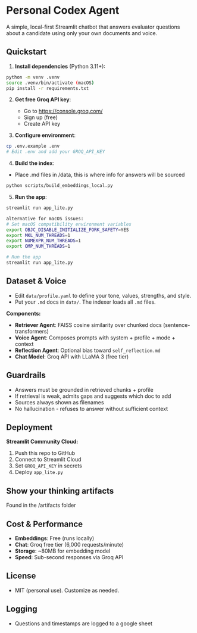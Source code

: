 # Personal Codex Agent

A simple, local-first Streamlit chatbot that answers evaluator questions about a candidate using only your own documents and voice.

##  Quickstart

1) **Install dependencies** (Python 3.11+):

```bash
python -m venv .venv
source .venv/bin/activate (macOS)
pip install -r requirements.txt
```

2) **Get free Groq API key**:
   - Go to https://console.groq.com/
   - Sign up (free)
   - Create API key

3) **Configure environment**:

```bash
cp .env.example .env
# Edit .env and add your GROQ_API_KEY
```

4) **Build the index**:
- Place .md files in /data, this is where info for answers will be sourced

```bash
python scripts/build_embeddings_local.py
```

5) **Run the app**:

```bash
streamlit run app_lite.py
```

```bash
alternative for macOS issues:
# Set macOS compatibility environment variables
export OBJC_DISABLE_INITIALIZE_FORK_SAFETY=YES
export MKL_NUM_THREADS=1
export NUMEXPR_NUM_THREADS=1
export OMP_NUM_THREADS=1

# Run the app
streamlit run app_lite.py
```
## Dataset & Voice

- Edit `data/profile.yaml` to define your tone, values, strengths, and style.
- Put your `.md` docs in `data/`. The indexer loads all `.md` files.

**Components:**
- **Retriever Agent**: FAISS cosine similarity over chunked docs (sentence-transformers)
- **Voice Agent**: Composes prompts with system + profile + mode + context  
- **Reflection Agent**: Optional bias toward `self_reflection.md`
- **Chat Model**: Groq API with LLaMA 3 (free tier)

## Guardrails

- Answers must be grounded in retrieved chunks + profile
- If retrieval is weak, admits gaps and suggests which doc to add
- Sources always shown as filenames
- No hallucination - refuses to answer without sufficient context

## Deployment

**Streamlit Community Cloud:**
1. Push this repo to GitHub
2. Connect to Streamlit Cloud
3. Set `GROQ_API_KEY` in secrets
4. Deploy `app_lite.py`

## Show your thinking artifacts
Found in the /artifacts folder 

## Cost & Performance

- **Embeddings**: Free (runs locally)
- **Chat**: Groq free tier (6,000 requests/minute)
- **Storage**: ~80MB for embedding model
- **Speed**: Sub-second responses via Groq API

##  License

- MIT (personal use). Customize as needed.

## Logging
- Questions and timestamps are logged to a google sheet
